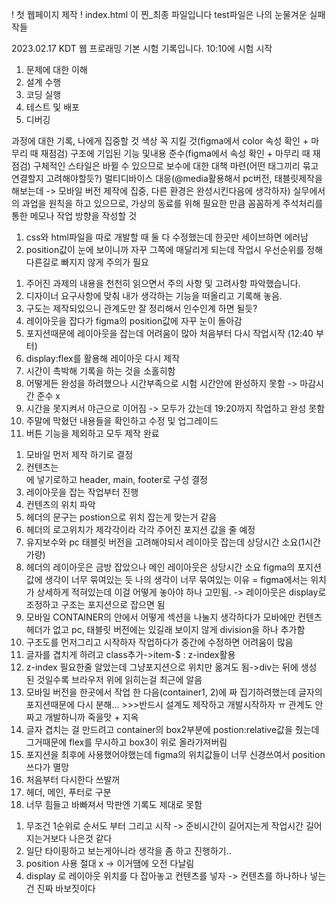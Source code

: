 ! 첫 웹페이지 제작 !
index.html 이 찐_최종 파일입니다
test파일은 나의 눈물겨운 실패작들


2023.02.17 
KDT 웹 프로래밍 기본 시험 기록입니다.
10:10에 시험 시작

1. 문제에 대한 이해
2. 설계 수행
3. 코딩 실행
4. 테스트 및 배포
5. 디버깅

과정에 대한 기록, 나에게 집중할 것
색상 꼭 지킬 것(figma에서 color 속성 확인 + 마무리 때 재점검)
구조에 기입된 기능 및내용 준수(figma에서 속성 확인 + 마무리 때 재점검)
구체적인 스타일은 바뀔 수 있으므로 보수에 대한 대책 마련(어떤 태그끼리 묶고 연결할지 고려해야할듯?)
멀티디바이스 대응(@media활용해서 pc버전, 태블릿제작을 해보는데 -> 모바일 버전 제작에 집중, 다른 환경은
완성시킨다음에 생각하자)
실무에서의 과업을 원칙을 하고 있으므로, 가상의 동료를 위해 필요한 만큼 꼼꼼하게 주석처리를 통한 메모나 작업 방향을 작성할 것
<!-- 새로 알게된 것 -->
1. css와 html파일을 따로 개발할 때 둘 다 수정했는데 한곳만 세이브하면 에러남
2. position값이 눈에 보이니까 자꾸 그쪽에 매달리게 되는데 작업시 우선순위를 정해 다른길로 빠지지 않게 주의가 필요
<!-- 나의 개발 과정 요약 -->
1. 주어진 과제의 내용을 천천히 읽으면서 주의 사항 및 고려사항 파악했습니다.
2. 디자이너 요구사항에 맞춰 내가 생각하는 기능을 떠올리고 기록해 놓음.
3. 구도는 제작되있으니 관계도만 잘 정리해서 인수인계 하면 될듯?
4. 레이아웃을 잡다가 figma의 position값에 자꾸 눈이 돌아감
5. 포지션때문에 레이아웃을 잡는데 어려움이 많아 처음부터 다시 작업시작 (12:40 부터)
6. display:flex를 활용해 레이아웃 다시 제작
7. 시간이 촉박해 기록을 하는 것을 소홀히함
8. 어떻게든 완성을 하려했으나 시간부족으로 시험 시간안에 완성하지 못함 -> 마감시간 준수 x
9. 시간을 못지켜서 야근으로 이어짐 -> 모두가 갔는데 19:20까지 작업하고 완성 못함
10. 주말에 막혔던 내용들을 확인하고 수정 및 업그레이드
11. 버튼 기능을 제외하고 모두 제작 완료
<!-- 코딩 기록 -->
1. 모바일 먼저 제작 하기로 결정
2. 컨텐츠는 <main>에 넣기로하고 header, main, footer로 구성 결정
3. 레이아웃을 잡는 작업부터 진행
4. 컨텐츠의 위치 파악
5. 헤더의 문구는 postion으로 위치 잡는게 맞는거 같음
6. 헤더의 로고위치가 제각각이라 각각 주어진 포지션 값을 줄 예정
7. 유지보수와 pc 태블릿 버전을 고려해야되서 레이아웃 잡는데 상당시간 소요(1시간 가량)
8. 헤더의 레이아웃은 금방 잡았으나 메인 레이아웃은 상당시간 소요 figma의 포지션 값에 생각이 너무 묶여있는 듯
나의 생각이 너무 묶여있는 이유 =
figma에서는 위치가 상세하게 적혀있는데 이걸 어떻게 놓아야 하나 고민됨. -> 레이아웃은 display로 조정하고 구조는 포지션으로 잡으면 됨
9. 모바일 CONTAINER의 안에서 어떻게 섹션을 나눌지 생각하다가
모바에만 컨텐츠 헤더가 없고 pc, 태블릿 버전에는 있길래 보이지 않게 division을 하나 추가함
10. 구조도를 먼저그리고 시작하자
작업하다가 중간에 수정하면 어려움이 많음
11. 글자를 겹치게 하려고 class추가->item-$ : z-index활용
12. z-index 필요한줄 알았는데 그냥포지션으로 위치만 옮겨도 됨->div는 뒤에 생성 된 것일수록 브라우저 위에 읽히는걸 최근에 알음
13. 모바일 버전을 한곳에서 작업 한 다음(container1, 2)에
짜 집기하려했는데 글자의 포지션때문에 다시 분해... >>>반드시 설계도 제작하고 개발시작하자 ㅠ  관계도 안짜고 개발하니까 죽을맛 + 지옥
14. 글자 겹치는 걸 만드려고 container의 box2부분에 postion:relative값을 줬는데 그거때문에 flex를 무시하고 box3이 위로 올라가져버림 
15. 포지션을 최후에 사용했어야했는데 figma의 위치값들이 너무 신경쓰여서 position 쓰다가 멸망
16. 처음부터 다시한다 쓰발꺼
17. 헤더, 메인, 푸터로 구분
18. 너무 힘들고 바빠져서 막판엔 기록도 제대로 못함

<!-- 다음부터 내가 해야할 것 -->
1. 무조건 1순위로 순서도 부터 그리고 시작 -> 준비시간이 길어지는게 작업시간 길어지는거보다 나은것 같다
2. 일단 타이핑하고 보는게아니라 생각을 좀 하고 진행하기..
3. position 사용 절대 x -> 이거땜에 오전 다날림
4. display 로 레이아웃 위치를 다 잡아놓고 컨텐츠를 넣자 -> 컨텐츠를 하나하나 넣는건 진짜 바보짓이다 

